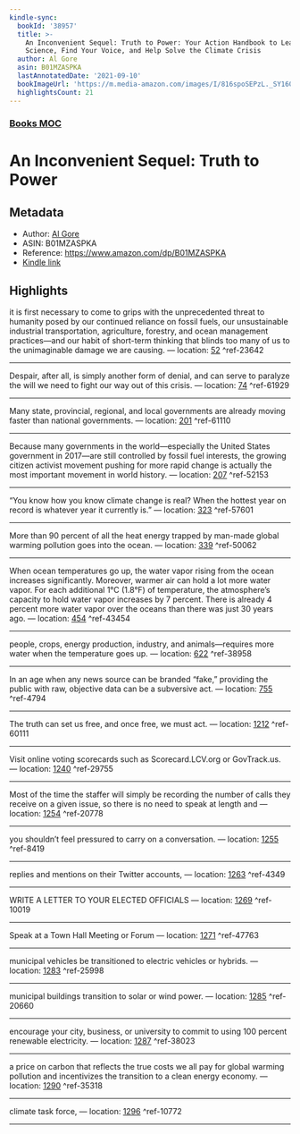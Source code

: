 ```yaml
---
kindle-sync:
  bookId: '38957'
  title: >-
    An Inconvenient Sequel: Truth to Power: Your Action Handbook to Learn the
    Science, Find Your Voice, and Help Solve the Climate Crisis
  author: Al Gore
  asin: B01MZASPKA
  lastAnnotatedDate: '2021-09-10'
  bookImageUrl: 'https://m.media-amazon.com/images/I/816spoSEPzL._SY160.jpg'
  highlightsCount: 21
---
```

### [Books MOC](Books%20MOC.md)

# An Inconvenient Sequel: Truth to Power

## Metadata
* Author: [Al Gore](https://www.amazon.comundefined)
* ASIN: B01MZASPKA
* Reference: https://www.amazon.com/dp/B01MZASPKA
* [Kindle link](kindle://book?action=open&asin=B01MZASPKA)

## Highlights
it is first necessary to come to grips with the unprecedented threat to humanity posed by our continued reliance on fossil fuels, our unsustainable industrial transportation, agriculture, forestry, and ocean management practices—and our habit of short-term thinking that blinds too many of us to the unimaginable damage we are causing. — location: [52](kindle://book?action=open&asin=B01MZASPKA&location=52) ^ref-23642

---
Despair, after all, is simply another form of denial, and can serve to paralyze the will we need to fight our way out of this crisis. — location: [74](kindle://book?action=open&asin=B01MZASPKA&location=74) ^ref-61929

---
Many state, provincial, regional, and local governments are already moving faster than national governments. — location: [201](kindle://book?action=open&asin=B01MZASPKA&location=201) ^ref-61110

---
Because many governments in the world—especially the United States government in 2017—are still controlled by fossil fuel interests, the growing citizen activist movement pushing for more rapid change is actually the most important movement in world history. — location: [207](kindle://book?action=open&asin=B01MZASPKA&location=207) ^ref-52153

---
“You know how you know climate change is real? When the hottest year on record is whatever year it currently is.” — location: [323](kindle://book?action=open&asin=B01MZASPKA&location=323) ^ref-57601

---
More than 90 percent of all the heat energy trapped by man-made global warming pollution goes into the ocean. — location: [339](kindle://book?action=open&asin=B01MZASPKA&location=339) ^ref-50062

---
When ocean temperatures go up, the water vapor rising from the ocean increases significantly. Moreover, warmer air can hold a lot more water vapor. For each additional 1°C (1.8°F) of temperature, the atmosphere’s capacity to hold water vapor increases by 7 percent. There is already 4 percent more water vapor over the oceans than there was just 30 years ago. — location: [454](kindle://book?action=open&asin=B01MZASPKA&location=454) ^ref-43454

---
people, crops, energy production, industry, and animals—requires more water when the temperature goes up. — location: [622](kindle://book?action=open&asin=B01MZASPKA&location=622) ^ref-38958

---
In an age when any news source can be branded “fake,” providing the public with raw, objective data can be a subversive act. — location: [755](kindle://book?action=open&asin=B01MZASPKA&location=755) ^ref-4794

---
The truth can set us free, and once free, we must act. — location: [1212](kindle://book?action=open&asin=B01MZASPKA&location=1212) ^ref-60111

---
Visit online voting scorecards such as Scorecard.LCV.org or GovTrack.us. — location: [1240](kindle://book?action=open&asin=B01MZASPKA&location=1240) ^ref-29755

---
Most of the time the staffer will simply be recording the number of calls they receive on a given issue, so there is no need to speak at length and — location: [1254](kindle://book?action=open&asin=B01MZASPKA&location=1254) ^ref-20778

---
you shouldn’t feel pressured to carry on a conversation. — location: [1255](kindle://book?action=open&asin=B01MZASPKA&location=1255) ^ref-8419

---
replies and mentions on their Twitter accounts, — location: [1263](kindle://book?action=open&asin=B01MZASPKA&location=1263) ^ref-4349

---
WRITE A LETTER TO YOUR ELECTED OFFICIALS — location: [1269](kindle://book?action=open&asin=B01MZASPKA&location=1269) ^ref-10019

---
Speak at a Town Hall Meeting or Forum — location: [1271](kindle://book?action=open&asin=B01MZASPKA&location=1271) ^ref-47763

---
municipal vehicles be transitioned to electric vehicles or hybrids. — location: [1283](kindle://book?action=open&asin=B01MZASPKA&location=1283) ^ref-25998

---
municipal buildings transition to solar or wind power. — location: [1285](kindle://book?action=open&asin=B01MZASPKA&location=1285) ^ref-20660

---
encourage your city, business, or university to commit to using 100 percent renewable electricity. — location: [1287](kindle://book?action=open&asin=B01MZASPKA&location=1287) ^ref-38023

---
a price on carbon that reflects the true costs we all pay for global warming pollution and incentivizes the transition to a clean energy economy. — location: [1290](kindle://book?action=open&asin=B01MZASPKA&location=1290) ^ref-35318

---
climate task force, — location: [1296](kindle://book?action=open&asin=B01MZASPKA&location=1296) ^ref-10772

---
